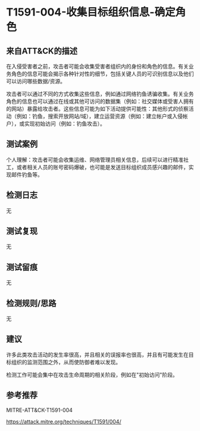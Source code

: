 # T1591-004-收集目标组织信息-确定角色

## 来自ATT&CK的描述

在入侵受害者之前，攻击者可能会收集受害者组织内的身份和角色的信息。有关业务角色的信息可能会揭示各种针对性的细节，包括关键人员的可识别信息以及他们可以访问哪些数据/资源。

攻击者可以通过不同的方式收集这些信息，例如通过网络钓鱼诱骗收集。有关业务角色的信息也可以通过在线或其他可访问的数据集（例如：社交媒体或受害人拥有的网站）暴露给攻击者。这些信息可能为如下活动提供可能性：其他形式的侦察活动（例如：钓鱼，搜索开放网站/域），建立运营资源（例如：建立帐户或入侵帐户），或实现初始访问（例如：钓鱼攻击）。

## 测试案例

个人理解：攻击者可能会收集运维、网络管理员相关信息，后续可以进行精准社工，或者相关人员的账号密码爆破，也可能是发送目标组织成员感兴趣的邮件，实现邮件钓鱼等。

## 检测日志

无

## 测试复现

无

## 测试留痕

无

## 检测规则/思路

无

## 建议

许多此类攻击活动的发生率很高，并且相关的误报率也很高，并且有可能发生在目标组织的监测范围之外，从而使防御者难以发现。

检测工作可能会集中在攻击生命周期的相关阶段，例如在"初始访问"阶段。

## 参考推荐

MITRE-ATT&CK-T1591-004

<https://attack.mitre.org/techniques/T1591/004/>
